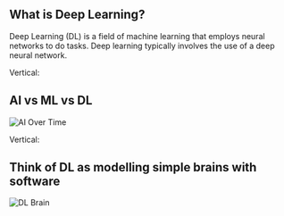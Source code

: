 ## What is Deep Learning?

Deep Learning (DL) is a field of machine learning that employs neural networks to do tasks. Deep learning typically involves the use of a deep neural network.

Vertical:

## AI vs ML vs DL

![AI Over Time](https://blogs.nvidia.com/wp-content/uploads/2016/07/Deep_Learning_Icons_R5_PNG.jpg.png)

Vertical:

## Think of DL as modelling simple brains with software

![DL Brain](http://www.anesthesiologynews.com/aimages/2017/AN0517_014a_20218_425.jpg)
